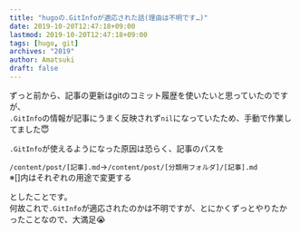 ```yaml
---
title: "hugoの.GitInfoが適応された話(理由は不明です…)"
date: 2019-10-20T12:47:18+09:00
lastmod: 2019-10-20T12:47:18+09:00
tags: [hugo, git]
archives: "2019"
author: Amatsuki
draft: false
---
```

ずっと前から、記事の更新はgitのコミット履歴を使いたいと思っていたのですが、  
`.GitInfo`の情報が記事にうまく反映されず`nil`になっていたため、手動で作業してました😇

`.GitInfo`が使えるようになった原因は恐らく、記事のパスを

`/content/post/[記事].md`→`/content/post/[分類用フォルダ]/[記事].md`  
※[]内はそれぞれの用途で変更する

としたことです。  
何故これで`.GitInfo`が適応されたのかは不明ですが、とにかくずっとやりたかったことなので、大満足😭